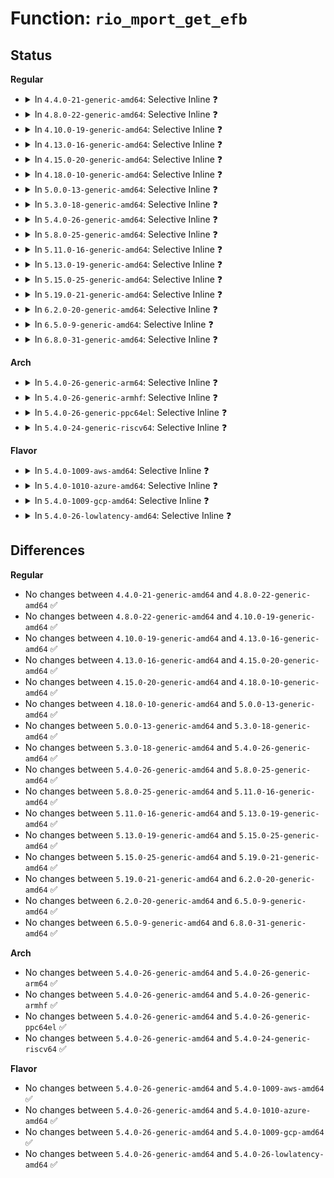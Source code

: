# Function: <code>rio_mport_get_efb</code>

## Status
<b>Regular</b>
<ul>
<li>
<details>
<summary>In <code>4.4.0-21-generic-amd64</code>: Selective Inline ❓</summary>

```c
u32 rio_mport_get_efb(struct rio_mport * port, int local, u16 destid, u8 hopcount, u32 from)
```

```json
{
  "name": "rio_mport_get_efb",
  "collision_type": "Unique Global",
  "inline_type": "Selective",
  "funcs": [
    {
      "addr": 18446744071583407408,
      "name": "rio_mport_get_efb",
      "external": true,
      "loc": "drivers/rapidio/rio.c:1029",
      "file": "drivers/rapidio/rio.c",
      "inline": "not declared, inlined",
      "caller_inline": [
        "drivers/rapidio/rio.c:rio_mport_get_physefb"
      ],
      "caller_func": [
        "drivers/rapidio/rio.c:rio_mport_get_physefb"
      ]
    }
  ],
  "symbols": [
    {
      "addr": 18446744071583407408,
      "name": "rio_mport_get_efb",
      "section": ".text",
      "bind": "STB_GLOBAL",
      "size": 144
    }
  ]
}
```
</details>
</li>
<li>
<details>
<summary>In <code>4.8.0-22-generic-amd64</code>: Selective Inline ❓</summary>

```c
u32 rio_mport_get_efb(struct rio_mport * port, int local, u16 destid, u8 hopcount, u32 from)
```

```json
{
  "name": "rio_mport_get_efb",
  "collision_type": "Unique Global",
  "inline_type": "Selective",
  "funcs": [
    {
      "addr": 18446744071583727799,
      "name": "rio_mport_get_efb",
      "external": true,
      "loc": "drivers/rapidio/rio.c:1357",
      "file": "drivers/rapidio/rio.c",
      "inline": "not declared, inlined",
      "caller_inline": [
        "drivers/rapidio/rio.c:rio_mport_get_physefb"
      ],
      "caller_func": [
        "drivers/rapidio/rio.c:rio_mport_get_physefb"
      ]
    }
  ],
  "symbols": [
    {
      "addr": 18446744071583725088,
      "name": "rio_mport_get_efb",
      "section": ".text",
      "bind": "STB_GLOBAL",
      "size": 144
    }
  ]
}
```
</details>
</li>
<li>
<details>
<summary>In <code>4.10.0-19-generic-amd64</code>: Selective Inline ❓</summary>

```c
u32 rio_mport_get_efb(struct rio_mport * port, int local, u16 destid, u8 hopcount, u32 from)
```

```json
{
  "name": "rio_mport_get_efb",
  "collision_type": "Unique Global",
  "inline_type": "Selective",
  "funcs": [
    {
      "addr": 18446744071583867335,
      "name": "rio_mport_get_efb",
      "external": true,
      "loc": "drivers/rapidio/rio.c:1357",
      "file": "drivers/rapidio/rio.c",
      "inline": "not declared, inlined",
      "caller_inline": [
        "drivers/rapidio/rio.c:rio_mport_get_physefb"
      ],
      "caller_func": [
        "drivers/rapidio/rio.c:rio_mport_get_physefb"
      ]
    }
  ],
  "symbols": [
    {
      "addr": 18446744071583864624,
      "name": "rio_mport_get_efb",
      "section": ".text",
      "bind": "STB_GLOBAL",
      "size": 144
    }
  ]
}
```
</details>
</li>
<li>
<details>
<summary>In <code>4.13.0-16-generic-amd64</code>: Selective Inline ❓</summary>

```c
u32 rio_mport_get_efb(struct rio_mport * port, int local, u16 destid, u8 hopcount, u32 from)
```

```json
{
  "name": "rio_mport_get_efb",
  "collision_type": "Unique Global",
  "inline_type": "Selective",
  "funcs": [
    {
      "addr": 18446744071583915735,
      "name": "rio_mport_get_efb",
      "external": true,
      "loc": "drivers/rapidio/rio.c:1354",
      "file": "drivers/rapidio/rio.c",
      "inline": "not declared, inlined",
      "caller_inline": [
        "drivers/rapidio/rio.c:rio_mport_get_physefb"
      ],
      "caller_func": [
        "drivers/rapidio/rio.c:rio_mport_get_physefb"
      ]
    }
  ],
  "symbols": [
    {
      "addr": 18446744071583913696,
      "name": "rio_mport_get_efb",
      "section": ".text",
      "bind": "STB_GLOBAL",
      "size": 144
    }
  ]
}
```
</details>
</li>
<li>
<details>
<summary>In <code>4.15.0-20-generic-amd64</code>: Selective Inline ❓</summary>

```c
u32 rio_mport_get_efb(struct rio_mport * port, int local, u16 destid, u8 hopcount, u32 from)
```

```json
{
  "name": "rio_mport_get_efb",
  "collision_type": "Unique Global",
  "inline_type": "Selective",
  "funcs": [
    {
      "addr": 18446744071584179127,
      "name": "rio_mport_get_efb",
      "external": true,
      "loc": "drivers/rapidio/rio.c:1354",
      "file": "drivers/rapidio/rio.c",
      "inline": "not declared, inlined",
      "caller_inline": [
        "drivers/rapidio/rio.c:rio_mport_get_physefb"
      ],
      "caller_func": [
        "drivers/rapidio/rio.c:rio_mport_get_physefb"
      ]
    }
  ],
  "symbols": [
    {
      "addr": 18446744071584177040,
      "name": "rio_mport_get_efb",
      "section": ".text",
      "bind": "STB_GLOBAL",
      "size": 144
    }
  ]
}
```
</details>
</li>
<li>
<details>
<summary>In <code>4.18.0-10-generic-amd64</code>: Selective Inline ❓</summary>

```c
u32 rio_mport_get_efb(struct rio_mport * port, int local, u16 destid, u8 hopcount, u32 from)
```

```json
{
  "name": "rio_mport_get_efb",
  "collision_type": "Unique Global",
  "inline_type": "Selective",
  "funcs": [
    {
      "addr": 18446744071584396326,
      "name": "rio_mport_get_efb",
      "external": true,
      "loc": "drivers/rapidio/rio.c:1349",
      "file": "drivers/rapidio/rio.c",
      "inline": "not declared, inlined",
      "caller_inline": [
        "drivers/rapidio/rio.c:rio_mport_get_physefb"
      ],
      "caller_func": [
        "drivers/rapidio/rio.c:rio_mport_get_physefb"
      ]
    }
  ],
  "symbols": [
    {
      "addr": 18446744071584396128,
      "name": "rio_mport_get_efb",
      "section": ".text",
      "bind": "STB_GLOBAL",
      "size": 144
    }
  ]
}
```
</details>
</li>
<li>
<details>
<summary>In <code>5.0.0-13-generic-amd64</code>: Selective Inline ❓</summary>

```c
u32 rio_mport_get_efb(struct rio_mport * port, int local, u16 destid, u8 hopcount, u32 from)
```

```json
{
  "name": "rio_mport_get_efb",
  "collision_type": "Unique Global",
  "inline_type": "Selective",
  "funcs": [
    {
      "addr": 18446744071584491318,
      "name": "rio_mport_get_efb",
      "external": true,
      "loc": "drivers/rapidio/rio.c:1349",
      "file": "drivers/rapidio/rio.c",
      "inline": "not declared, inlined",
      "caller_inline": [
        "drivers/rapidio/rio.c:rio_mport_get_physefb",
        "drivers/rapidio/rio.c:rio_mport_get_physefb"
      ],
      "caller_func": [
        "drivers/rapidio/rio.c:rio_mport_get_physefb"
      ]
    }
  ],
  "symbols": [
    {
      "addr": 18446744071584490432,
      "name": "rio_mport_get_efb",
      "section": ".text",
      "bind": "STB_GLOBAL",
      "size": 144
    }
  ]
}
```
</details>
</li>
<li>
<details>
<summary>In <code>5.3.0-18-generic-amd64</code>: Selective Inline ❓</summary>

```c
u32 rio_mport_get_efb(struct rio_mport * port, int local, u16 destid, u8 hopcount, u32 from)
```

```json
{
  "name": "rio_mport_get_efb",
  "collision_type": "Unique Global",
  "inline_type": "Selective",
  "funcs": [
    {
      "addr": 18446744071584688982,
      "name": "rio_mport_get_efb",
      "external": true,
      "loc": "drivers/rapidio/rio.c:1345",
      "file": "drivers/rapidio/rio.c",
      "inline": "not declared, inlined",
      "caller_inline": [
        "drivers/rapidio/rio.c:rio_mport_get_physefb",
        "drivers/rapidio/rio.c:rio_mport_get_physefb"
      ],
      "caller_func": [
        "drivers/rapidio/rio.c:rio_mport_get_physefb"
      ]
    }
  ],
  "symbols": [
    {
      "addr": 18446744071584688256,
      "name": "rio_mport_get_efb",
      "section": ".text",
      "bind": "STB_GLOBAL",
      "size": 148
    }
  ]
}
```
</details>
</li>
<li>
<details>
<summary>In <code>5.4.0-26-generic-amd64</code>: Selective Inline ❓</summary>

```c
u32 rio_mport_get_efb(struct rio_mport * port, int local, u16 destid, u8 hopcount, u32 from)
```

```json
{
  "name": "rio_mport_get_efb",
  "collision_type": "Unique Global",
  "inline_type": "Selective",
  "funcs": [
    {
      "addr": 18446744071584824790,
      "name": "rio_mport_get_efb",
      "external": true,
      "loc": "drivers/rapidio/rio.c:1345",
      "file": "drivers/rapidio/rio.c",
      "inline": "not declared, inlined",
      "caller_inline": [
        "drivers/rapidio/rio.c:rio_mport_get_physefb",
        "drivers/rapidio/rio.c:rio_mport_get_physefb"
      ],
      "caller_func": [
        "drivers/rapidio/rio.c:rio_mport_get_physefb"
      ]
    }
  ],
  "symbols": [
    {
      "addr": 18446744071584824064,
      "name": "rio_mport_get_efb",
      "section": ".text",
      "bind": "STB_GLOBAL",
      "size": 148
    }
  ]
}
```
</details>
</li>
<li>
<details>
<summary>In <code>5.8.0-25-generic-amd64</code>: Selective Inline ❓</summary>

```c
u32 rio_mport_get_efb(struct rio_mport * port, int local, u16 destid, u8 hopcount, u32 from)
```

```json
{
  "name": "rio_mport_get_efb",
  "collision_type": "Unique Global",
  "inline_type": "Selective",
  "funcs": [
    {
      "addr": 18446744071585519110,
      "name": "rio_mport_get_efb",
      "external": true,
      "loc": "drivers/rapidio/rio.c:1345",
      "file": "drivers/rapidio/rio.c",
      "inline": "not declared, inlined",
      "caller_inline": [
        "drivers/rapidio/rio.c:rio_mport_get_physefb",
        "drivers/rapidio/rio.c:rio_mport_get_physefb"
      ],
      "caller_func": [
        "drivers/rapidio/rio.c:rio_mport_get_physefb"
      ]
    }
  ],
  "symbols": [
    {
      "addr": 18446744071585517584,
      "name": "rio_mport_get_efb",
      "section": ".text",
      "bind": "STB_GLOBAL",
      "size": 148
    }
  ]
}
```
</details>
</li>
<li>
<details>
<summary>In <code>5.11.0-16-generic-amd64</code>: Selective Inline ❓</summary>

```c
u32 rio_mport_get_efb(struct rio_mport * port, int local, u16 destid, u8 hopcount, u32 from)
```

```json
{
  "name": "rio_mport_get_efb",
  "collision_type": "Unique Global",
  "inline_type": "Selective",
  "funcs": [
    {
      "addr": 18446744071585656102,
      "name": "rio_mport_get_efb",
      "external": true,
      "loc": "drivers/rapidio/rio.c:1345",
      "file": "drivers/rapidio/rio.c",
      "inline": "not declared, inlined",
      "caller_inline": [
        "drivers/rapidio/rio.c:rio_mport_get_physefb",
        "drivers/rapidio/rio.c:rio_mport_get_physefb"
      ],
      "caller_func": [
        "drivers/rapidio/rio.c:rio_mport_get_physefb"
      ]
    }
  ],
  "symbols": [
    {
      "addr": 18446744071585654000,
      "name": "rio_mport_get_efb",
      "section": ".text",
      "bind": "STB_GLOBAL",
      "size": 148
    }
  ]
}
```
</details>
</li>
<li>
<details>
<summary>In <code>5.13.0-19-generic-amd64</code>: Selective Inline ❓</summary>

```c
u32 rio_mport_get_efb(struct rio_mport * port, int local, u16 destid, u8 hopcount, u32 from)
```

```json
{
  "name": "rio_mport_get_efb",
  "collision_type": "Unique Global",
  "inline_type": "Selective",
  "funcs": [
    {
      "addr": 18446744071585537046,
      "name": "rio_mport_get_efb",
      "external": true,
      "loc": "drivers/rapidio/rio.c:1345",
      "file": "drivers/rapidio/rio.c",
      "inline": "not declared, inlined",
      "caller_inline": [
        "drivers/rapidio/rio.c:rio_mport_get_physefb",
        "drivers/rapidio/rio.c:rio_mport_get_physefb"
      ],
      "caller_func": [
        "drivers/rapidio/rio.c:rio_mport_get_physefb"
      ]
    }
  ],
  "symbols": [
    {
      "addr": 18446744071585534832,
      "name": "rio_mport_get_efb",
      "section": ".text",
      "bind": "STB_GLOBAL",
      "size": 148
    }
  ]
}
```
</details>
</li>
<li>
<details>
<summary>In <code>5.15.0-25-generic-amd64</code>: Selective Inline ❓</summary>

```c
u32 rio_mport_get_efb(struct rio_mport * port, int local, u16 destid, u8 hopcount, u32 from)
```

```json
{
  "name": "rio_mport_get_efb",
  "collision_type": "Unique Global",
  "inline_type": "Selective",
  "funcs": [
    {
      "addr": 18446744071586007622,
      "name": "rio_mport_get_efb",
      "external": true,
      "loc": "drivers/rapidio/rio.c:1345",
      "file": "drivers/rapidio/rio.c",
      "inline": "not declared, inlined",
      "caller_inline": [
        "drivers/rapidio/rio.c:rio_mport_get_physefb",
        "drivers/rapidio/rio.c:rio_mport_get_physefb"
      ],
      "caller_func": [
        "drivers/rapidio/rio.c:rio_mport_get_physefb"
      ]
    }
  ],
  "symbols": [
    {
      "addr": 18446744071586005248,
      "name": "rio_mport_get_efb",
      "section": ".text",
      "bind": "STB_GLOBAL",
      "size": 148
    }
  ]
}
```
</details>
</li>
<li>
<details>
<summary>In <code>5.19.0-21-generic-amd64</code>: Selective Inline ❓</summary>

```c
u32 rio_mport_get_efb(struct rio_mport * port, int local, u16 destid, u8 hopcount, u32 from)
```

```json
{
  "name": "rio_mport_get_efb",
  "collision_type": "Unique Global",
  "inline_type": "Selective",
  "funcs": [
    {
      "addr": 18446744071587229677,
      "name": "rio_mport_get_efb",
      "external": true,
      "loc": "drivers/rapidio/rio.c:1345",
      "file": "drivers/rapidio/rio.c",
      "inline": "not declared, inlined",
      "caller_inline": [
        "drivers/rapidio/rio.c:rio_mport_get_physefb"
      ],
      "caller_func": [
        "drivers/rapidio/rio.c:rio_mport_get_physefb"
      ]
    }
  ],
  "symbols": [
    {
      "addr": 18446744071587221872,
      "name": "rio_mport_get_efb",
      "section": ".text",
      "bind": "STB_GLOBAL",
      "size": 177
    }
  ]
}
```
</details>
</li>
<li>
<details>
<summary>In <code>6.2.0-20-generic-amd64</code>: Selective Inline ❓</summary>

```c
u32 rio_mport_get_efb(struct rio_mport * port, int local, u16 destid, u8 hopcount, u32 from)
```

```json
{
  "name": "rio_mport_get_efb",
  "collision_type": "Unique Global",
  "inline_type": "Selective",
  "funcs": [
    {
      "addr": 18446744071588463341,
      "name": "rio_mport_get_efb",
      "external": true,
      "loc": "drivers/rapidio/rio.c:1345",
      "file": "drivers/rapidio/rio.c",
      "inline": "not declared, inlined",
      "caller_inline": [
        "drivers/rapidio/rio.c:rio_mport_get_physefb"
      ],
      "caller_func": [
        "drivers/rapidio/rio.c:rio_mport_get_physefb"
      ]
    }
  ],
  "symbols": [
    {
      "addr": 18446744071588454784,
      "name": "rio_mport_get_efb",
      "section": ".text",
      "bind": "STB_GLOBAL",
      "size": 177
    }
  ]
}
```
</details>
</li>
<li>
<details>
<summary>In <code>6.5.0-9-generic-amd64</code>: Selective Inline ❓</summary>

```c
u32 rio_mport_get_efb(struct rio_mport * port, int local, u16 destid, u8 hopcount, u32 from)
```

```json
{
  "name": "rio_mport_get_efb",
  "collision_type": "Unique Global",
  "inline_type": "Selective",
  "funcs": [
    {
      "addr": 18446744071588742493,
      "name": "rio_mport_get_efb",
      "external": true,
      "loc": "drivers/rapidio/rio.c:1345",
      "file": "drivers/rapidio/rio.c",
      "inline": "not declared, inlined",
      "caller_inline": [
        "drivers/rapidio/rio.c:rio_mport_get_physefb"
      ],
      "caller_func": [
        "drivers/rapidio/rio.c:rio_mport_get_physefb"
      ]
    }
  ],
  "symbols": [
    {
      "addr": 18446744071588733936,
      "name": "rio_mport_get_efb",
      "section": ".text",
      "bind": "STB_GLOBAL",
      "size": 177
    }
  ]
}
```
</details>
</li>
<li>
<details>
<summary>In <code>6.8.0-31-generic-amd64</code>: Selective Inline ❓</summary>

```c
u32 rio_mport_get_efb(struct rio_mport * port, int local, u16 destid, u8 hopcount, u32 from)
```

```json
{
  "name": "rio_mport_get_efb",
  "collision_type": "Unique Global",
  "inline_type": "Selective",
  "funcs": [
    {
      "addr": 18446744071589045709,
      "name": "rio_mport_get_efb",
      "external": true,
      "loc": "drivers/rapidio/rio.c:1345",
      "file": "drivers/rapidio/rio.c",
      "inline": "not declared, inlined",
      "caller_inline": [
        "drivers/rapidio/rio.c:rio_mport_get_physefb"
      ],
      "caller_func": [
        "drivers/rapidio/rio.c:rio_mport_get_physefb"
      ]
    }
  ],
  "symbols": [
    {
      "addr": 18446744071589036768,
      "name": "rio_mport_get_efb",
      "section": ".text",
      "bind": "STB_GLOBAL",
      "size": 177
    }
  ]
}
```
</details>
</li>
</ul>
<b>Arch</b>
<ul>
<li>
<details>
<summary>In <code>5.4.0-26-generic-arm64</code>: Selective Inline ❓</summary>

```c
u32 rio_mport_get_efb(struct rio_mport * port, int local, u16 destid, u8 hopcount, u32 from)
```

```json
{
  "name": "rio_mport_get_efb",
  "collision_type": "Unique Global",
  "inline_type": "Selective",
  "funcs": [
    {
      "addr": 18446603336497215292,
      "name": "rio_mport_get_efb",
      "external": true,
      "loc": "drivers/rapidio/rio.c:1345",
      "file": "drivers/rapidio/rio.c",
      "inline": "not declared, inlined",
      "caller_inline": [
        "drivers/rapidio/rio.c:rio_mport_get_physefb",
        "drivers/rapidio/rio.c:rio_mport_get_physefb"
      ],
      "caller_func": [
        "drivers/rapidio/rio.c:rio_mport_get_physefb"
      ]
    }
  ],
  "symbols": [
    {
      "addr": 18446603336497214320,
      "name": "rio_mport_get_efb",
      "section": ".text",
      "bind": "STB_GLOBAL",
      "size": 216
    }
  ]
}
```
</details>
</li>
<li>
<details>
<summary>In <code>5.4.0-26-generic-armhf</code>: Selective Inline ❓</summary>

```c
u32 rio_mport_get_efb(struct rio_mport * port, int local, u16 destid, u8 hopcount, u32 from)
```

```json
{
  "name": "rio_mport_get_efb",
  "collision_type": "Unique Global",
  "inline_type": "Selective",
  "funcs": [
    {
      "addr": 3230407964,
      "name": "rio_mport_get_efb",
      "external": true,
      "loc": "drivers/rapidio/rio.c:1345",
      "file": "drivers/rapidio/rio.c",
      "inline": "not declared, inlined",
      "caller_inline": [
        "drivers/rapidio/rio.c:rio_mport_get_physefb",
        "drivers/rapidio/rio.c:rio_mport_get_physefb"
      ],
      "caller_func": [
        "drivers/rapidio/rio.c:rio_mport_get_physefb"
      ]
    }
  ],
  "symbols": [
    {
      "addr": 3230404964,
      "name": "rio_mport_get_efb",
      "section": ".text",
      "bind": "STB_GLOBAL",
      "size": 196
    }
  ]
}
```
</details>
</li>
<li>
<details>
<summary>In <code>5.4.0-26-generic-ppc64el</code>: Selective Inline ❓</summary>

```c
u32 rio_mport_get_efb(struct rio_mport * port, int local, u16 destid, u8 hopcount, u32 from)
```

```json
{
  "name": "rio_mport_get_efb",
  "collision_type": "Unique Global",
  "inline_type": "Selective",
  "funcs": [
    {
      "addr": 13835058055291164204,
      "name": "rio_mport_get_efb",
      "external": true,
      "loc": "drivers/rapidio/rio.c:1345",
      "file": "drivers/rapidio/rio.c",
      "inline": "not declared, inlined",
      "caller_inline": [
        "drivers/rapidio/rio.c:rio_mport_get_physefb",
        "drivers/rapidio/rio.c:rio_mport_get_physefb"
      ],
      "caller_func": [
        "drivers/rapidio/rio.c:rio_mport_get_physefb"
      ]
    }
  ],
  "symbols": [
    {
      "addr": 13835058055291159968,
      "name": "rio_mport_get_efb",
      "section": ".text",
      "bind": "STB_GLOBAL",
      "size": 220
    }
  ]
}
```
</details>
</li>
<li>
<details>
<summary>In <code>5.4.0-24-generic-riscv64</code>: Selective Inline ❓</summary>

```c
u32 rio_mport_get_efb(struct rio_mport * port, int local, u16 destid, u8 hopcount, u32 from)
```

```json
{
  "name": "rio_mport_get_efb",
  "collision_type": "Unique Global",
  "inline_type": "Selective",
  "funcs": [
    {
      "addr": 18446743936275758720,
      "name": "rio_mport_get_efb",
      "external": true,
      "loc": "drivers/rapidio/rio.c:1345",
      "file": "drivers/rapidio/rio.c",
      "inline": "not declared, inlined",
      "caller_inline": [
        "drivers/rapidio/rio.c:rio_mport_get_physefb",
        "drivers/rapidio/rio.c:rio_mport_get_physefb"
      ],
      "caller_func": [
        "drivers/rapidio/rio.c:rio_mport_get_physefb"
      ]
    }
  ],
  "symbols": [
    {
      "addr": 18446743936275757572,
      "name": "rio_mport_get_efb",
      "section": ".text",
      "bind": "STB_GLOBAL",
      "size": 148
    }
  ]
}
```
</details>
</li>
</ul>
<b>Flavor</b>
<ul>
<li>
<details>
<summary>In <code>5.4.0-1009-aws-amd64</code>: Selective Inline ❓</summary>

```c
u32 rio_mport_get_efb(struct rio_mport * port, int local, u16 destid, u8 hopcount, u32 from)
```

```json
{
  "name": "rio_mport_get_efb",
  "collision_type": "Unique Global",
  "inline_type": "Selective",
  "funcs": [
    {
      "addr": 18446744071584776262,
      "name": "rio_mport_get_efb",
      "external": true,
      "loc": "drivers/rapidio/rio.c:1345",
      "file": "drivers/rapidio/rio.c",
      "inline": "not declared, inlined",
      "caller_inline": [
        "drivers/rapidio/rio.c:rio_mport_get_physefb",
        "drivers/rapidio/rio.c:rio_mport_get_physefb"
      ],
      "caller_func": [
        "drivers/rapidio/rio.c:rio_mport_get_physefb"
      ]
    }
  ],
  "symbols": [
    {
      "addr": 18446744071584775536,
      "name": "rio_mport_get_efb",
      "section": ".text",
      "bind": "STB_GLOBAL",
      "size": 148
    }
  ]
}
```
</details>
</li>
<li>
<details>
<summary>In <code>5.4.0-1010-azure-amd64</code>: Selective Inline ❓</summary>

```c
u32 rio_mport_get_efb(struct rio_mport * port, int local, u16 destid, u8 hopcount, u32 from)
```

```json
{
  "name": "rio_mport_get_efb",
  "collision_type": "Unique Global",
  "inline_type": "Selective",
  "funcs": [
    {
      "addr": 18446744071584707046,
      "name": "rio_mport_get_efb",
      "external": true,
      "loc": "drivers/rapidio/rio.c:1345",
      "file": "drivers/rapidio/rio.c",
      "inline": "not declared, inlined",
      "caller_inline": [
        "drivers/rapidio/rio.c:rio_mport_get_physefb",
        "drivers/rapidio/rio.c:rio_mport_get_physefb"
      ],
      "caller_func": [
        "drivers/rapidio/rio.c:rio_mport_get_physefb"
      ]
    }
  ],
  "symbols": [
    {
      "addr": 18446744071584706320,
      "name": "rio_mport_get_efb",
      "section": ".text",
      "bind": "STB_GLOBAL",
      "size": 148
    }
  ]
}
```
</details>
</li>
<li>
<details>
<summary>In <code>5.4.0-1009-gcp-amd64</code>: Selective Inline ❓</summary>

```c
u32 rio_mport_get_efb(struct rio_mport * port, int local, u16 destid, u8 hopcount, u32 from)
```

```json
{
  "name": "rio_mport_get_efb",
  "collision_type": "Unique Global",
  "inline_type": "Selective",
  "funcs": [
    {
      "addr": 18446744071584777686,
      "name": "rio_mport_get_efb",
      "external": true,
      "loc": "drivers/rapidio/rio.c:1345",
      "file": "drivers/rapidio/rio.c",
      "inline": "not declared, inlined",
      "caller_inline": [
        "drivers/rapidio/rio.c:rio_mport_get_physefb",
        "drivers/rapidio/rio.c:rio_mport_get_physefb"
      ],
      "caller_func": [
        "drivers/rapidio/rio.c:rio_mport_get_physefb"
      ]
    }
  ],
  "symbols": [
    {
      "addr": 18446744071584776960,
      "name": "rio_mport_get_efb",
      "section": ".text",
      "bind": "STB_GLOBAL",
      "size": 148
    }
  ]
}
```
</details>
</li>
<li>
<details>
<summary>In <code>5.4.0-26-lowlatency-amd64</code>: Selective Inline ❓</summary>

```c
u32 rio_mport_get_efb(struct rio_mport * port, int local, u16 destid, u8 hopcount, u32 from)
```

```json
{
  "name": "rio_mport_get_efb",
  "collision_type": "Unique Global",
  "inline_type": "Selective",
  "funcs": [
    {
      "addr": 18446744071584885590,
      "name": "rio_mport_get_efb",
      "external": true,
      "loc": "drivers/rapidio/rio.c:1345",
      "file": "drivers/rapidio/rio.c",
      "inline": "not declared, inlined",
      "caller_inline": [
        "drivers/rapidio/rio.c:rio_mport_get_physefb",
        "drivers/rapidio/rio.c:rio_mport_get_physefb"
      ],
      "caller_func": [
        "drivers/rapidio/rio.c:rio_mport_get_physefb"
      ]
    }
  ],
  "symbols": [
    {
      "addr": 18446744071584884272,
      "name": "rio_mport_get_efb",
      "section": ".text",
      "bind": "STB_GLOBAL",
      "size": 148
    }
  ]
}
```
</details>
</li>
</ul>

## Differences
<b>Regular</b>
<ul>
<li>
No changes between <code>4.4.0-21-generic-amd64</code> and <code>4.8.0-22-generic-amd64</code> ✅
</li>
<li>
No changes between <code>4.8.0-22-generic-amd64</code> and <code>4.10.0-19-generic-amd64</code> ✅
</li>
<li>
No changes between <code>4.10.0-19-generic-amd64</code> and <code>4.13.0-16-generic-amd64</code> ✅
</li>
<li>
No changes between <code>4.13.0-16-generic-amd64</code> and <code>4.15.0-20-generic-amd64</code> ✅
</li>
<li>
No changes between <code>4.15.0-20-generic-amd64</code> and <code>4.18.0-10-generic-amd64</code> ✅
</li>
<li>
No changes between <code>4.18.0-10-generic-amd64</code> and <code>5.0.0-13-generic-amd64</code> ✅
</li>
<li>
No changes between <code>5.0.0-13-generic-amd64</code> and <code>5.3.0-18-generic-amd64</code> ✅
</li>
<li>
No changes between <code>5.3.0-18-generic-amd64</code> and <code>5.4.0-26-generic-amd64</code> ✅
</li>
<li>
No changes between <code>5.4.0-26-generic-amd64</code> and <code>5.8.0-25-generic-amd64</code> ✅
</li>
<li>
No changes between <code>5.8.0-25-generic-amd64</code> and <code>5.11.0-16-generic-amd64</code> ✅
</li>
<li>
No changes between <code>5.11.0-16-generic-amd64</code> and <code>5.13.0-19-generic-amd64</code> ✅
</li>
<li>
No changes between <code>5.13.0-19-generic-amd64</code> and <code>5.15.0-25-generic-amd64</code> ✅
</li>
<li>
No changes between <code>5.15.0-25-generic-amd64</code> and <code>5.19.0-21-generic-amd64</code> ✅
</li>
<li>
No changes between <code>5.19.0-21-generic-amd64</code> and <code>6.2.0-20-generic-amd64</code> ✅
</li>
<li>
No changes between <code>6.2.0-20-generic-amd64</code> and <code>6.5.0-9-generic-amd64</code> ✅
</li>
<li>
No changes between <code>6.5.0-9-generic-amd64</code> and <code>6.8.0-31-generic-amd64</code> ✅
</li>
</ul>
<b>Arch</b>
<ul>
<li>
No changes between <code>5.4.0-26-generic-amd64</code> and <code>5.4.0-26-generic-arm64</code> ✅
</li>
<li>
No changes between <code>5.4.0-26-generic-amd64</code> and <code>5.4.0-26-generic-armhf</code> ✅
</li>
<li>
No changes between <code>5.4.0-26-generic-amd64</code> and <code>5.4.0-26-generic-ppc64el</code> ✅
</li>
<li>
No changes between <code>5.4.0-26-generic-amd64</code> and <code>5.4.0-24-generic-riscv64</code> ✅
</li>
</ul>
<b>Flavor</b>
<ul>
<li>
No changes between <code>5.4.0-26-generic-amd64</code> and <code>5.4.0-1009-aws-amd64</code> ✅
</li>
<li>
No changes between <code>5.4.0-26-generic-amd64</code> and <code>5.4.0-1010-azure-amd64</code> ✅
</li>
<li>
No changes between <code>5.4.0-26-generic-amd64</code> and <code>5.4.0-1009-gcp-amd64</code> ✅
</li>
<li>
No changes between <code>5.4.0-26-generic-amd64</code> and <code>5.4.0-26-lowlatency-amd64</code> ✅
</li>
</ul>
